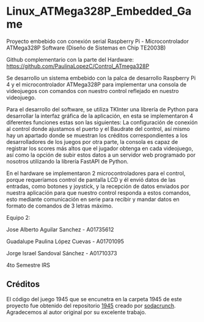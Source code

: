 # Linux_ATMega328P_Embedded_Game
Proyecto embebido con conexión serial Raspberry Pi - Microcontrolador ATMega328P Software (Diseño de Sistemas en Chip TE2003B)

Github complementario con la parte del Hardware: https://github.com/PaulinaLopezC/Control_ATmega328P

Se desarrollo un sistema embebido con la palca de desarrollo Raspberry Pi 4 y el microcontrolador ATMega328P para implementar una consola de videojuegos con comandos con nuestro control reflejado en nuestro videojuego. 

Para el desarrollo del software, se utiliza TKInter una librería de Python para desarrollar la interfaz gráfica de la aplicación, en esta  se implementaron 4 diferentes funciones estas son las siguientes: La configuración de conexión al control donde ajustamos el puerto y el Baudrate del control, así mismo hay un apartado donde se muestran los créditos correspondientes a los desarrolladores de los juegos por otra parte, la consola es capaz de registrar los scores más altos que el jugador obtenga en cada videojuego, así como la opción de subir estos datos a un servidor web programado por nosotros utilizando la librería FastAPI de Python. 

En el hardware se implementaron 2 microcontroladores para el control, porque requeríamos control de pantalla LCD y él envió datos de las entradas, como botones y joystick, y la recepción de datos enviados por nuestra aplicación para que nuestro control responda a estos comandos, esto mediante comunicación en serie para recibir y mandar datos en formato de comandos de 3 letras máximo.

Equipo 2:

Jose Alberto Aguilar Sanchez - A01735612

Guadalupe Paulina López Cuevas - A01701095

Jorge Israel Sandoval Sánchez - A01710373

4to Semestre IRS

## Créditos

El código del juego 1945 que se encunetra en la carpeta 1945 de este proyecto fue obtenido del repositorio [1945](https://github.com/sodacrunch/1945) creado por [sodacrunch](https://github.com/sodacrunch). Agradecemos al autor original por su excelente trabajo.
